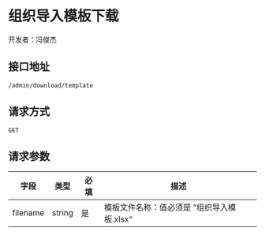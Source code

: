 # 组织导入模板下载

开发者：冯俊杰

## 接口地址

`/admin/download/template`

## 请求方式

`GET`

## 请求参数

| 字段 | 类型   | 必填 | 描述     |
| ---- | ------ | ---- | -------- |
| filename   | string    | 是   | 模板文件名称：值必须是 ”组织导入模板.xlsx“   |